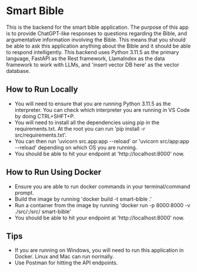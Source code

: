 # Smart Bible
This is the backend for the smart bible application. The purpose of this app is to provide ChatGPT-like responses to questions regarding the Bible, and argumentative information involving the Bible. This means that you should be able to ask this application anything about the Bible and it should be able to respond intelligently. This backend uses Python 3.11.5 as the primary language, FastAPI as the Rest framework, LlamaIndex as the data framework to work with LLMs, and 'insert vector DB here' as the vector database.

## How to Run Locally
- You will need to ensure that you are running Python 3.11.5 as the interpreter. You can check which interpreter you are running in VS Code by doing CTRL+SHFT+P. 
- You will need to install all the dependencies using pip in the requirements.txt. At the root you can run 'pip install -r src/requirements.txt'.
- You can then run 'uvicorn src.app:app --reload' or 'uvicorn src/app:app --reload' depending on which OS you are running.
- You should be able to hit your endpoint at 'http://localhost:8000' now.

## How to Run Using Docker
- Ensure you are able to run docker commands in your terminal/command prompt.
- Build the image by running 'docker build -t smart-bible .'
- Run a container from the image by running 'docker run -p 8000:8000 -v ./src/:/src/ smart-bible'
- You should be able to hit your endpoint at 'http://localhost:8000' now.

## Tips
- If you are running on Windows, you will need to run this application in Docker. Linux and Mac can run normally.
- Use Postman for hitting the API endpoints.

